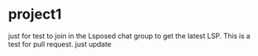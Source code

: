 # project1
just for test
to join in the Lsposed chat group to get the latest LSP.
This is a test for pull request.
just update
